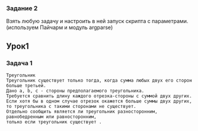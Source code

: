 ### Задание 2

Взять любую задачу и настроить в ней запуск скрипта с параметрами. (используем Пайчарм и модуль argparse)

## Урок1

### Задача 1

```
Треугольник
Треугольник существует только тогда, когда сумма любых двух его сторон больше третьей.
Дано a, b, c - стороны предполагаемого треугольника.
Требуется сравнить длину каждого отрезка-стороны с суммой двух других.
Если хотя бы в одном случае отрезок окажется больше суммы двух других,
то треугольника с такими сторонами не существует.
Отдельно сообщить является ли треугольник разносторонним, равнобедренным или равносторонним,
только если треугольник существует .
```

